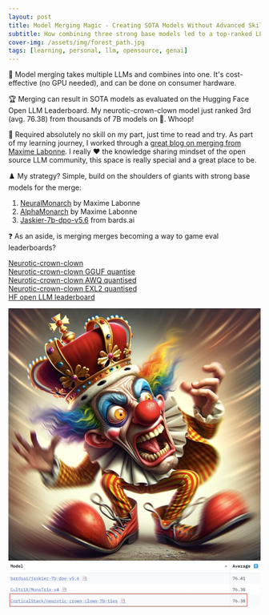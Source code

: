 ```yaml
---
layout: post
title: Model Merging Magic - Creating SOTA Models Without Advanced Skills or GPUs
subtitle: How combining three strong base models led to a top-ranked LLM on the Hugging Face leaderboard
cover-img: /assets/img/forest_path.jpg
tags: [learning, personal, llm, opensource, genai]
---
```

<!-- Original LinkedIn post: https://www.linkedin.com/posts/activity-7167133058775650304-9tZO -->

🧪 Model merging takes multiple LLMs and combines into one. It's cost-effective (no GPU needed), and can be done on consumer hardware.

🏆 Merging can result in SOTA models as evaluated on the Hugging Face Open LLM Leaderboard. My neurotic-crown-clown model just ranked 3rd (avg. 76.38) from thousands of 7B models on 🤗. Whoop! 

📖 Required absolutely no skill on my part, just time to read and try. As part of my learning journey, I worked through a [great blog on merging from Maxime Labonne](https://towardsdatascience.com/merge-large-language-models-with-mergekit-2118fb392b54). I really ❤️ the knowledge sharing mindset of the open source LLM community, this space is really special and a great place to be.

♟️ My strategy? Simple, build on the shoulders of giants with strong base models for the merge:
1. [NeuralMonarch](https://huggingface.co/mlabonne/NeuralMonarch-7B) by Maxime Labonne
2. [AlphaMonarch](https://huggingface.co/mlabonne/AlphaMonarch-7B) by Maxime Labonne 
3. [Jaskier-7b-dpo-v5.6](https://huggingface.co/bardsai/jaskier-7b-dpo-v5.6) from bards.ai

❓ As an aside, is merging merges becoming a way to game eval leaderboards?

[Neurotic-crown-clown](https://huggingface.co/CorticalStack/neurotic-crown-clown-7b-ties)  
[Neurotic-crown-clown GGUF quantise](https://huggingface.co/CorticalStack/neurotic-crown-clown-7b-ties-gguf)  
[Neurotic-crown-clown AWQ quantised](https://huggingface.co/CorticalStack/neurotic-crown-clown-7b-ties-awq)  
[Neurotic-crown-clown EXL2 quantised](https://huggingface.co/CorticalStack/neurotic-crown-clown-7b-ties-6.5bpw-exl2)  
[HF open LLM leaderboard](https://huggingface.co/spaces/HuggingFaceH4/open_llm_leaderboard)  

![](../assets/img/clown.jpg)